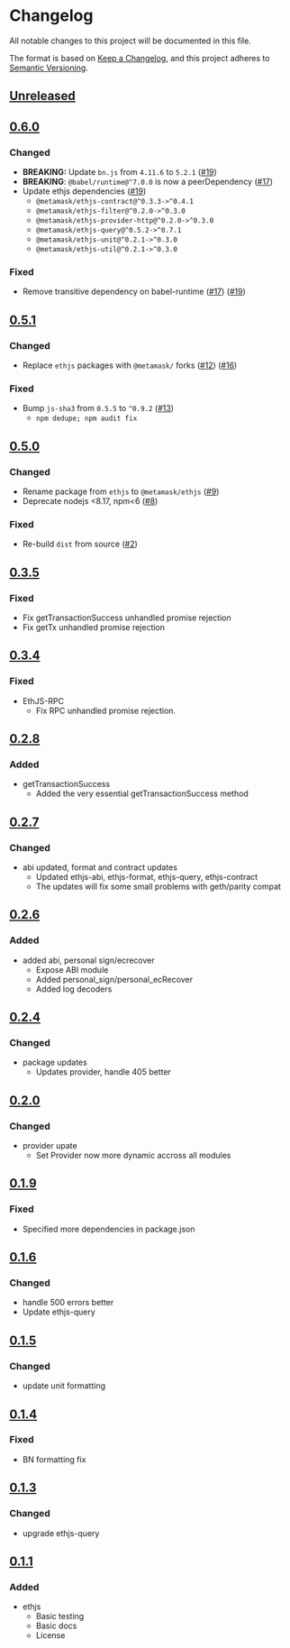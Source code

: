 # Changelog
All notable changes to this project will be documented in this file.

The format is based on [Keep a Changelog](https://keepachangelog.com/en/1.0.0/),
and this project adheres to [Semantic Versioning](https://semver.org/spec/v2.0.0.html).

## [Unreleased]

## [0.6.0]
### Changed
- **BREAKING:** Update `bn.js` from `4.11.6` to `5.2.1` ([#19](https://github.com/MetaMask/ethjs-query/pull/19))
- **BREAKING**: `@babel/runtime@^7.0.0` is now a peerDependency ([#17](https://github.com/MetaMask/ethjs-query/pull/17))
- Update ethjs dependencies ([#19](https://github.com/MetaMask/ethjs-query/pull/19))
  - `@metamask/ethjs-contract@^0.3.3->^0.4.1`
  - `@metamask/ethjs-filter@^0.2.0->^0.3.0`
  - `@metamask/ethjs-provider-http@^0.2.0->^0.3.0`
  - `@metamask/ethjs-query@^0.5.2->^0.7.1`
  - `@metamask/ethjs-unit@^0.2.1->^0.3.0`
  - `@metamask/ethjs-util@^0.2.1->^0.3.0`

### Fixed
- Remove transitive dependency on babel-runtime ([#17](https://github.com/MetaMask/ethjs-query/pull/17)) ([#19](https://github.com/MetaMask/ethjs-query/pull/19))

## [0.5.1]
### Changed
- Replace `ethjs` packages with `@metamask/` forks ([#12](https://github.com/MetaMask/ethjs/pull/12)) ([#16](https://github.com/MetaMask/ethjs/pull/16))

### Fixed
- Bump `js-sha3` from `0.5.5` to `^0.9.2` ([#13](https://github.com/MetaMask/ethjs/pull/13))
  - `npm dedupe; npm audit fix`

## [0.5.0]
### Changed
- Rename package from `ethjs` to `@metamask/ethjs` ([#9](https://github.com/MetaMask/ethjs/pull/9))
- Deprecate nodejs <8.17, npm<6 ([#8](https://github.com/MetaMask/ethjs/pull/8))

### Fixed
- Re-build `dist` from source ([#2](https://github.com/MetaMask/ethjs/pull/2))

## [0.3.5]
### Fixed
- Fix getTransactionSuccess unhandled promise rejection
- Fix getTx unhandled promise rejection

## [0.3.4]
### Fixed
- EthJS-RPC
  - Fix RPC unhandled promise rejection.

## [0.2.8]
### Added
- getTransactionSuccess
  - Added the very essential getTransactionSuccess method

## [0.2.7]
### Changed
- abi updated, format and contract updates
  - Updated ethjs-abi, ethjs-format, ethjs-query, ethjs-contract
  - The updates will fix some small problems with geth/parity compat

## [0.2.6]
### Added
- added abi, personal sign/ecrecover
  - Expose ABI module
  - Added personal_sign/personal_ecRecover
  - Added log decoders

## [0.2.4]
### Changed
- package updates
  - Updates provider, handle 405 better

## [0.2.0]
### Changed
- provider upate
  - Set Provider now more dynamic accross all modules

## [0.1.9]
### Fixed
- Specified more dependencies in package.json

## [0.1.6]
### Changed
- handle 500 errors better
- Update ethjs-query

## [0.1.5]
### Changed
- update unit formatting

## [0.1.4]
### Fixed
- BN formatting fix

## [0.1.3]
### Changed
- upgrade ethjs-query

## [0.1.1]
### Added
- ethjs
  - Basic testing
  - Basic docs
  - License

[Unreleased]: https://github.com/MetaMask/ethjs/compare/v0.6.0...HEAD
[0.6.0]: https://github.com/MetaMask/ethjs/compare/v0.5.1...v0.6.0
[0.5.1]: https://github.com/MetaMask/ethjs/compare/v0.5.0...v0.5.1
[0.5.0]: https://github.com/MetaMask/ethjs/compare/v0.3.5...v0.5.0
[0.3.5]: https://github.com/MetaMask/ethjs/compare/v0.3.4...v0.3.5
[0.3.4]: https://github.com/MetaMask/ethjs/compare/v0.2.8...v0.3.4
[0.2.8]: https://github.com/MetaMask/ethjs/compare/v0.2.7...v0.2.8
[0.2.7]: https://github.com/MetaMask/ethjs/compare/v0.2.6...v0.2.7
[0.2.6]: https://github.com/MetaMask/ethjs/compare/v0.2.4...v0.2.6
[0.2.4]: https://github.com/MetaMask/ethjs/compare/v0.2.0...v0.2.4
[0.2.0]: https://github.com/MetaMask/ethjs/compare/v0.1.9...v0.2.0
[0.1.9]: https://github.com/MetaMask/ethjs/compare/v0.1.6...v0.1.9
[0.1.6]: https://github.com/MetaMask/ethjs/compare/v0.1.5...v0.1.6
[0.1.5]: https://github.com/MetaMask/ethjs/compare/v0.1.4...v0.1.5
[0.1.4]: https://github.com/MetaMask/ethjs/compare/v0.1.3...v0.1.4
[0.1.3]: https://github.com/MetaMask/ethjs/compare/v0.1.1...v0.1.3
[0.1.1]: https://github.com/MetaMask/ethjs/releases/tag/v0.1.1
